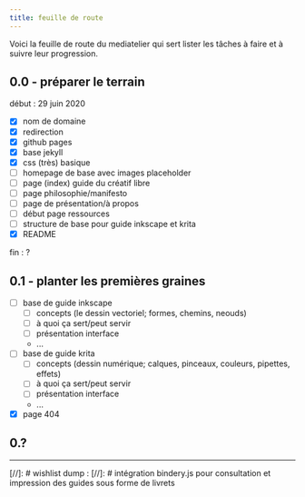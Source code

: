 ```yaml
---
title: feuille de route
---
```


Voici la feuille de route du mediatelier qui sert lister les tâches à faire et à suivre leur progression.

## 0.0 - préparer le terrain
début : 29 juin 2020
- [x] nom de domaine
- [x] redirection
- [x] github pages
- [x] base jekyll
- [x] css (très) basique
- [ ] homepage de base avec images placeholder
- [ ] page (index) guide du créatif libre
- [ ] page philosophie/manifesto
- [ ] page de présentation/à propos
- [ ] début page ressources
- [ ] structure de base pour guide inkscape et krita
- [x] README

fin : ?

## 0.1 - planter les premières graines
- [ ] base de guide inkscape
	- [ ] concepts (le dessin vectoriel; formes, chemins, neouds)
	- [ ] à quoi ça sert/peut servir
	- [ ] présentation interface
	- ...
- [ ] base de guide krita
	- [ ] concepts (dessin numérique; calques, pinceaux, couleurs, pipettes, effets)
	- [ ] à quoi ça sert/peut servir
	- [ ] présentation interface
	- ...
- [x] page 404

## 0.?
---
[//]: # wishlist dump :
[//]: # intégration bindery.js pour consultation et impression des guides sous forme de livrets
